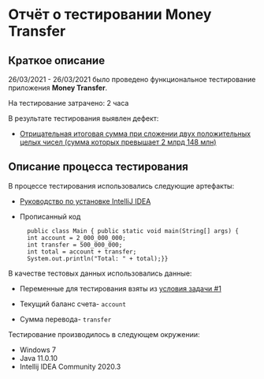 # Отчёт о тестировании Money Transfer
## Краткое описание
26/03/2021 - 26/03/2021 было проведено функциональное тестирование приложения **Money Transfer**.    
 
На тестирование затрачено: 2 часа    
 
В результате тестирования выявлен дефект:    

* [Отрицательная итоговая сумма при сложении двух положительных целых чисел (сумма которых превышает 2 млрд 148 млн)](https://github.com/Maksim-Shalaev/Money-Transfer/issues/1)  

## Описание процесса тестирования
В процессе тестирования использовались следующие артефакты:  
 
* [Руководство по установке IntelliJ IDEA](https://github.com/netology-code/javaqa-homeworks/blob/master/intro/idea.md)
* Прописанный код
    
		public class Main { public static void main(String[] args) {
        int account = 2_000_000_000;
        int transfer = 500_000_000;
        int total = account + transfer;
        System.out.println("Total: " + total);}}

В качестве тестовых данных использовались данные:   

* Переменные для тестирования взяты из [условия задачи #1](https://github.com/netology-code/javaqa-homeworks/tree/master/programming) 
  
 * Текущий баланс счета- `account`
 * Сумма перевода- `transfer`
  
   
Тестирование производилось в следующем окружении: 

* Windows 7   
* Java 11.0.10  
* Intellij IDEA Community 2020.3